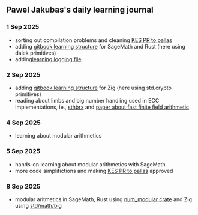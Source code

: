 ## Pawel Jakubas's daily learning journal

### 1 Sep 2025
- sorting out compilation problems and cleaning [KES PR to pallas](https://github.com/txpipe/pallas/pull/694)
- adding [gitbook learning structure](https://github.com/cardano-foundation/hal/blob/main/docs/crypto/gitbook.md)
  for SageMath and Rust (here using dalek primitives)
- adding[learning logging file](https://github.com/cardano-foundation/hal/blob/main/docs/crypto/journal.md)

### 2 Sep 2025
- adding [gitbook learning structure](https://github.com/cardano-foundation/hal/blob/main/docs/crypto/gitbook.md)
  for Zig (here using std.crypto primitives)
- reading about limbs and big number handling used in ECC implementations, ie., [sthbrx](https://sthbrx.github.io/blog/2023/08/07/going-out-on-a-limb-efficient-elliptic-curve-arithmetic-in-openssl/) and [paper about fast finite field arithmetic](https://eprint.iacr.org/2024/779.pdf)

### 4 Sep 2025
- learning about modular arithmetics

### 5 Sep 2025
- hands-on learning about modular arithmetics with SageMath
- more code simplifictions and making [KES PR to pallas](https://github.com/txpipe/pallas/pull/694) approved

### 8 Sep 2025
- modular aritmetics in SageMath, Rust using [num_modular crate](https://crates.io/crates/num-modular) and Zig using [std/math/big](https://ziglang.org/documentation/0.14.1/std/#std.math.big)
